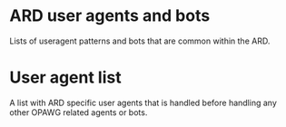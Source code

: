 # ARD user agents and bots

Lists of useragent patterns and bots that are common within the ARD.

# User agent list

A list with ARD specific user agents that is handled before handling any other OPAWG related agents or bots.
